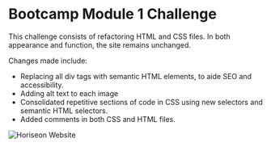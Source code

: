 # Bootcamp Module 1 Challenge
This challenge consists of refactoring HTML and CSS files.
In both appearance and function, the site remains unchanged.

Changes made include:
- Replacing all div tags with semantic HTML elements, to aide SEO and accessibility.
- Adding alt text to each image
- Consolidated repetitive sections of code in CSS using new selectors and semantic HTML selectors.
- Added comments in both CSS and HTML files.

![Horiseon Website](assets\images\Horiseon-screenshot.png)
